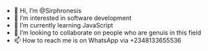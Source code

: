 - 👋 Hi, I’m @Sirphronesis
- 👀 I’m interested in software development
- 🌱 I’m currently learning JavaScript
- 💞️ I’m looking to collaborate on people who are genuis in this field
- 📫 How to reach me is on WhatsApp via +2348133655536

<!---
Sirphronesis/Sirphronesis is a ✨ special ✨ repository because its `README.md` (this file) appears on your GitHub profile.
You can click the Preview link to take a look at your changes.
--->
